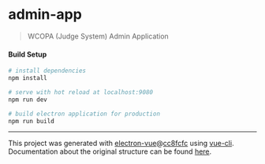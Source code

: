 # admin-app

> WCOPA (Judge System) Admin Application

#### Build Setup

``` bash
# install dependencies
npm install

# serve with hot reload at localhost:9080
npm run dev

# build electron application for production
npm run build


```

---

This project was generated with [electron-vue](https://github.com/SimulatedGREG/electron-vue)@[cc8fcfc](https://github.com/SimulatedGREG/electron-vue/tree/cc8fcfcb9773a9ae584ca26dc0d229df1b429e06) using [vue-cli](https://github.com/vuejs/vue-cli). Documentation about the original structure can be found [here](https://simulatedgreg.gitbooks.io/electron-vue/content/index.html).
